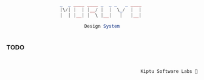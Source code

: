 <div align="center">
 
```php
                                                
_  _ ____ ____ _  _ _   _ ____ 
|\/| |  | |__/ |  |  \_/  |  | 
|  | |__| |  \ |__|   |   |__| 
                                                
Design System
 
```
 
</div>

### TODO
<br>

<div align="right">

```
Kiptu Software Labs 💜
```

</div>